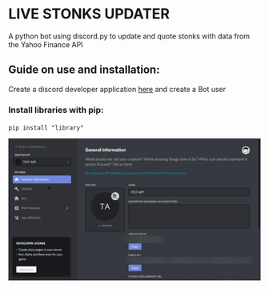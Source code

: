 # LIVE STONKS UPDATER
A python bot using discord.py to update and quote stonks with data from the Yahoo Finance API

## Guide on use and installation:
Create a discord developer application [here](https://discord.com/developers/applications) and create a Bot user
### Install libraries with pip:
`pip install "library"`

![devportal](https://github.com/alexng353-new/LIVE-STONKS-UPDATER/blob/master/assets/devportal.png)

### 
